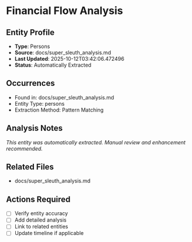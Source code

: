 # Financial Flow Analysis

## Entity Profile
- **Type**: Persons
- **Source**: docs/super_sleuth_analysis.md
- **Last Updated**: 2025-10-12T03:42:06.472496
- **Status**: Automatically Extracted

## Occurrences
- Found in: docs/super_sleuth_analysis.md
- Entity Type: persons
- Extraction Method: Pattern Matching

## Analysis Notes
*This entity was automatically extracted. Manual review and enhancement recommended.*

## Related Files
- docs/super_sleuth_analysis.md

## Actions Required
- [ ] Verify entity accuracy
- [ ] Add detailed analysis
- [ ] Link to related entities
- [ ] Update timeline if applicable
